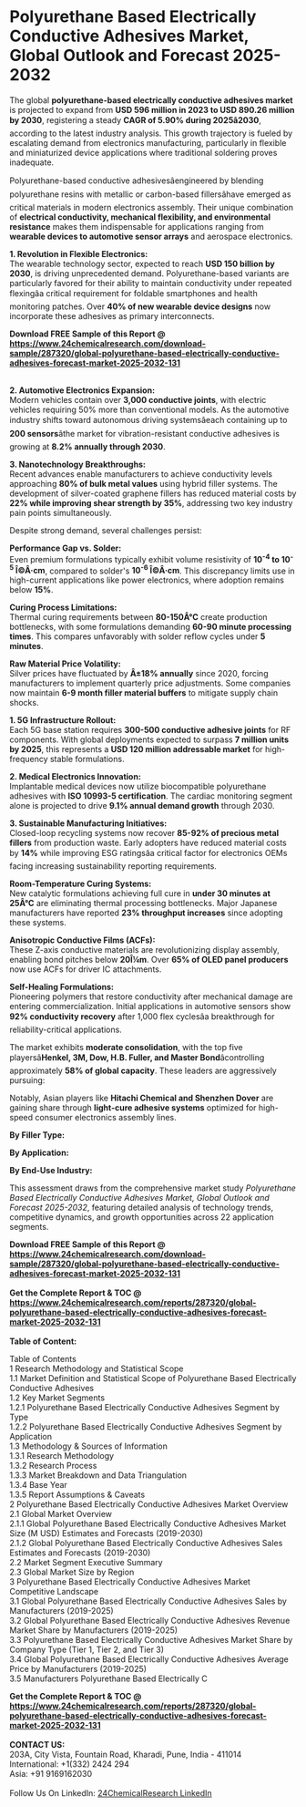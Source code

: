 <h1>Polyurethane Based Electrically Conductive Adhesives Market, Global Outlook and Forecast 2025-2032</h1><p>The global <strong>polyurethane-based electrically conductive adhesives market</strong> is projected to expand from <strong>USD 596 million in 2023 to USD 890.26 million by 2030</strong>, registering a steady <strong>CAGR of 5.90% during 2025â2030</strong>, according to the latest industry analysis. This growth trajectory is fueled by escalating demand from electronics manufacturing, particularly in flexible and miniaturized device applications where traditional soldering proves inadequate.</p><p>Polyurethane-based conductive adhesivesâengineered by blending polyurethane resins with metallic or carbon-based fillersâhave emerged as critical materials in modern electronics assembly. Their unique combination of <strong>electrical conductivity, mechanical flexibility, and environmental resistance</strong> makes them indispensable for applications ranging from <strong>wearable devices to automotive sensor arrays</strong> and aerospace electronics.</p><p><strong>1. Revolution in Flexible Electronics:</strong><br>
The wearable technology sector, expected to reach <strong>USD 150 billion by 2030</strong>, is driving unprecedented demand. Polyurethane-based variants are particularly favored for their ability to maintain conductivity under repeated flexingâa critical requirement for foldable smartphones and health monitoring patches. Over <strong>40% of new wearable device designs</strong> now incorporate these adhesives as primary interconnects.</p><div><b>Download FREE Sample of this Report @ 
            <a href="https://www.24chemicalresearch.com/download-sample/287320/global-polyurethane-based-electrically-conductive-adhesives-forecast-market-2025-2032-131">
            https://www.24chemicalresearch.com/download-sample/287320/global-polyurethane-based-electrically-conductive-adhesives-forecast-market-2025-2032-131</a></b></div><br><p><strong>2. Automotive Electronics Expansion:</strong><br>
Modern vehicles contain over <strong>3,000 conductive joints</strong>, with electric vehicles requiring 50% more than conventional models. As the automotive industry shifts toward autonomous driving systemsâeach containing up to <strong>200 sensors</strong>âthe market for vibration-resistant conductive adhesives is growing at <strong>8.2% annually through 2030</strong>.</p><p><strong>3. Nanotechnology Breakthroughs:</strong><br>
Recent advances enable manufacturers to achieve conductivity levels approaching <strong>80% of bulk metal values</strong> using hybrid filler systems. The development of silver-coated graphene fillers has reduced material costs by <strong>22% while improving shear strength by 35%</strong>, addressing two key industry pain points simultaneously.</p><p>Despite strong demand, several challenges persist:</p><p><strong>Performance Gap vs. Solder:</strong><br>
	Even premium formulations typically exhibit volume resistivity of <strong>10<sup>-4</sup> to 10<sup>-5</sup> Î©Â·cm</strong>, compared to solder's <strong>10<sup>-6</sup> Î©Â·cm</strong>. This discrepancy limits use in high-current applications like power electronics, where adoption remains below <strong>15%</strong>.</p><p><strong>Curing Process Limitations:</strong><br>
	Thermal curing requirements between <strong>80-150Â°C</strong> create production bottlenecks, with some formulations demanding <strong>60-90 minute processing times</strong>. This compares unfavorably with solder reflow cycles under <strong>5 minutes</strong>.</p><p><strong>Raw Material Price Volatility:</strong><br>
	Silver prices have fluctuated by <strong>Â±18% annually</strong> since 2020, forcing manufacturers to implement quarterly price adjustments. Some companies now maintain <strong>6-9 month filler material buffers</strong> to mitigate supply chain shocks.</p><p><strong>1. 5G Infrastructure Rollout:</strong><br>
Each 5G base station requires <strong>300-500 conductive adhesive joints</strong> for RF components. With global deployments expected to surpass <strong>7 million units by 2025</strong>, this represents a <strong>USD 120 million addressable market</strong> for high-frequency stable formulations.</p><p><strong>2. Medical Electronics Innovation:</strong><br>
Implantable medical devices now utilize biocompatible polyurethane adhesives with <strong>ISO 10993-5 certification</strong>. The cardiac monitoring segment alone is projected to drive <strong>9.1% annual demand growth</strong> through 2030.</p><p><strong>3. Sustainable Manufacturing Initiatives:</strong><br>
Closed-loop recycling systems now recover <strong>85-92% of precious metal fillers</strong> from production waste. Early adopters have reduced material costs by <strong>14%</strong> while improving ESG ratingsâa critical factor for electronics OEMs facing increasing sustainability reporting requirements.</p><p><strong>Room-Temperature Curing Systems:</strong><br>
	New catalytic formulations achieving full cure in <strong>under 30 minutes at 25Â°C</strong> are eliminating thermal processing bottlenecks. Major Japanese manufacturers have reported <strong>23% throughput increases</strong> since adopting these systems.</p><p><strong>Anisotropic Conductive Films (ACFs):</strong><br>
	These Z-axis conductive materials are revolutionizing display assembly, enabling bond pitches below <strong>20Î¼m</strong>. Over <strong>65% of OLED panel producers</strong> now use ACFs for driver IC attachments.</p><p><strong>Self-Healing Formulations:</strong><br>
	Pioneering polymers that restore conductivity after mechanical damage are entering commercialization. Initial applications in automotive sensors show <strong>92% conductivity recovery</strong> after 1,000 flex cyclesâa breakthrough for reliability-critical applications.</p><p>The market exhibits <strong>moderate consolidation</strong>, with the top five playersâ<strong>Henkel, 3M, Dow, H.B. Fuller, and Master Bond</strong>âcontrolling approximately <strong>58% of global capacity</strong>. These leaders are aggressively pursuing:</p><p>Notably, Asian players like <strong>Hitachi Chemical and Shenzhen Dover</strong> are gaining share through <strong>light-cure adhesive systems</strong> optimized for high-speed consumer electronics assembly lines.</p><p><strong>By Filler Type:</strong></p><p><strong>By Application:</strong></p><p><strong>By End-Use Industry:</strong></p><p>This assessment draws from the comprehensive market study <em>Polyurethane Based Electrically Conductive Adhesives Market, Global Outlook and Forecast 2025-2032</em>, featuring detailed analysis of technology trends, competitive dynamics, and growth opportunities across 22 application segments.</p><div><b>Download FREE Sample of this Report @ 
            <a href="https://www.24chemicalresearch.com/download-sample/287320/global-polyurethane-based-electrically-conductive-adhesives-forecast-market-2025-2032-131">
            https://www.24chemicalresearch.com/download-sample/287320/global-polyurethane-based-electrically-conductive-adhesives-forecast-market-2025-2032-131</a></b></div><br><div><b>Get the Complete Report & TOC @ 
            <a href="https://www.24chemicalresearch.com/reports/287320/global-polyurethane-based-electrically-conductive-adhesives-forecast-market-2025-2032-131">
            https://www.24chemicalresearch.com/reports/287320/global-polyurethane-based-electrically-conductive-adhesives-forecast-market-2025-2032-131</a></b></div><br>
            <b>Table of Content:</b><p>Table of Contents<br />
1 Research Methodology and Statistical Scope<br />
1.1 Market Definition and Statistical Scope of Polyurethane Based Electrically Conductive Adhesives<br />
1.2 Key Market Segments<br />
1.2.1 Polyurethane Based Electrically Conductive Adhesives Segment by Type<br />
1.2.2 Polyurethane Based Electrically Conductive Adhesives Segment by Application<br />
1.3 Methodology & Sources of Information<br />
1.3.1 Research Methodology<br />
1.3.2 Research Process<br />
1.3.3 Market Breakdown and Data Triangulation<br />
1.3.4 Base Year<br />
1.3.5 Report Assumptions & Caveats<br />
2 Polyurethane Based Electrically Conductive Adhesives Market Overview<br />
2.1 Global Market Overview<br />
2.1.1 Global Polyurethane Based Electrically Conductive Adhesives Market Size (M USD) Estimates and Forecasts (2019-2030)<br />
2.1.2 Global Polyurethane Based Electrically Conductive Adhesives Sales Estimates and Forecasts (2019-2030)<br />
2.2 Market Segment Executive Summary<br />
2.3 Global Market Size by Region<br />
3 Polyurethane Based Electrically Conductive Adhesives Market Competitive Landscape<br />
3.1 Global Polyurethane Based Electrically Conductive Adhesives Sales by Manufacturers (2019-2025)<br />
3.2 Global Polyurethane Based Electrically Conductive Adhesives Revenue Market Share by Manufacturers (2019-2025)<br />
3.3 Polyurethane Based Electrically Conductive Adhesives Market Share by Company Type (Tier 1, Tier 2, and Tier 3)<br />
3.4 Global Polyurethane Based Electrically Conductive Adhesives Average Price by Manufacturers (2019-2025)<br />
3.5 Manufacturers Polyurethane Based Electrically C</p><div><b>Get the Complete Report & TOC @ 
            <a href="https://www.24chemicalresearch.com/reports/287320/global-polyurethane-based-electrically-conductive-adhesives-forecast-market-2025-2032-131">
            https://www.24chemicalresearch.com/reports/287320/global-polyurethane-based-electrically-conductive-adhesives-forecast-market-2025-2032-131</a></b></div><br><b>CONTACT US:</b><br>
            203A, City Vista, Fountain Road, Kharadi, Pune, India - 411014<br>
            International: +1(332) 2424 294<br>
            Asia: +91 9169162030 <br><br>
            Follow Us On LinkedIn: <a href="https://www.linkedin.com/company/24chemicalresearch/">24ChemicalResearch LinkedIn</a>